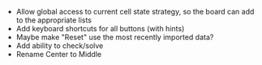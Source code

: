* Allow global access to current cell state strategy, so the board can add to the appropriate lists
* Add keyboard shortcuts for all buttons (with hints)
* Maybe make "Reset" use the most recently imported data?
* Add ability to check/solve
* Rename Center to Middle
